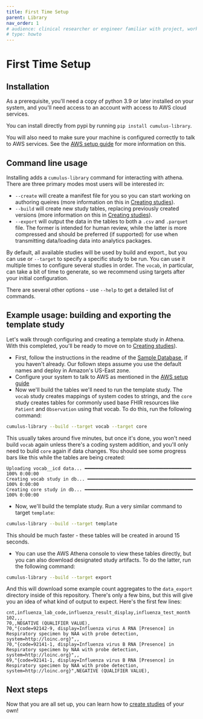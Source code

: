 ```yaml
---
title: First Time Setup
parent: Library
nav_order: 1
# audience: clinical researcher or engineer familiar with project, working locally
# type: howto
---
```


# First Time Setup

## Installation

As a prerequisite, you'll need a copy of python 3.9 or later installed on
your system, and you'll need access to an account with access to AWS cloud services.

You can install directly from pypi by running `pip install cumulus-library`.

You will also need to make sure your machine is configured correctly to talk to AWS
services. See the [AWS setup guide](./aws-setup.md) for more information on this.

## Command line usage

Installing adds a `cumulus-library` command for interacting with athena.
There are three primary modes most users will be interested in:

- `--create` will create a manifest file for you so you can start working on
authoring queires (more information on this in 
[Creating studies](./creating-studies.md)).
- `--build` will create new study tables, replacing previously created versions
(more information on this in [Creating studies](./creating-studies.md)).
- `--export` will output the data in the tables to both a `.csv` and
`.parquet` file. The former is intended for human review, while the latter is
more compressed and should be preferred (if supported) for use when transmitting
data/loading data into analytics packages.

By default, all available studies will be used by build and export., but you can use
or `--target` to specify a specific study to be run. You can use it multiple
times to configure several studies in order. The `vocab`, in particular, can take a
bit of time to generate, so we recommend using targets after your initial configuration.

There are several other options - use `--help` to get a detailed list of commands.

## Example usage: building and exporting the template study

Let's walk through configuring and creating a template study in Athena. With
this completed, you'll be ready to move on to [Creating studies](./creating-studies.md)).

- First, follow the instructions in the readme of the 
[Sample Database](https://github.com/smart-on-fhir/cumulus-library-sample-database),
if you haven't already. Our follown steps assume you use the default names and
deploy in Amazon's US-East zone.
- Configure your system to talk to AWS as mentioned in the [AWS setup guide](./aws-setup.md)
- Now we'll build the tables we'll need to run the template study. The `vocab`
study creates mappings of system codes to strings, and the `core` study creates
tables for commonly used base FHIR resources like `Patient` and `Observation`
using that vocab. To do this, run the following command:
```bash
cumulus-library --build --target vocab --target core
```
This usually takes around five minutes, but once it's done, you won't need build
`vocab` again unless there's a coding system addition, and you'll only need to build
`core` again if data changes.
You should see some progress bars like this while the tables are being created:
```
Uploading vocab__icd data... ━━━━━━━━━━━━━━━━━━━━━━━━━━━━━━━━━━━━━━━╸ 100% 0:00:00
Creating vocab study in db... ━━━━━━━━━━━━━━━━━━━━━━━━━━━━━━━━━━━━━━━━ 100% 0:00:00
Creating core study in db... ━━━━━━━━━━━━━━━━━━━━━━━━━━━━━━━━━━━━━━━━ 100% 0:00:00
```
- Now, we'll build the template study. Run a very similar command to target `template`:
```bash
cumulus-library --build --target template
```
This should be much faster - these tables will be created in around 15 seconds.
- You can use the AWS Athena console to view these tables directly, but you can also
download designated study artifacts. To do the latter, run the following command:
```bash
cumulus-library --build --target export
```
And this will download some example count aggregates to the `data_export` directory
inside of this repository. There's only a few bins, but this will give you an idea
of what kind of output to expect. Here's the first few lines:
```
cnt,influenza_lab_code,influenza_result_display,influenza_test_month
102,,,
70,,NEGATIVE (QUALIFIER VALUE),
70,"{code=92142-9, display=Influenza virus A RNA [Presence] in Respiratory specimen by NAA with probe detection, system=http://loinc.org}",,
70,"{code=92141-1, display=Influenza virus B RNA [Presence] in Respiratory specimen by NAA with probe detection, system=http://loinc.org}",,
69,"{code=92141-1, display=Influenza virus B RNA [Presence] in Respiratory specimen by NAA with probe detection, system=http://loinc.org}",NEGATIVE (QUALIFIER VALUE),
```

## Next steps

Now that you are all set up, you can learn how to [create studies](./creating-studies.md) of your own!
